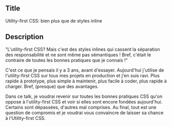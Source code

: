 ## Title

Utility-first CSS: bien plus que de styles inline

## Description

"L'utility-first CSS? Mais c'est des styles inlines qui cassent la séparation
des responsabilité et ne sont même pas sémantiques ! Bref, c'était le contraire
de toutes les bonnes pratiques que je connais !"

C'est ce que je pensais il y a 3 ans, avant d'essayer. Aujourd'hui j'utilise de
l'utility-first CSS sur tous mes projets en production et j'en suis ravi. Plus
rapide à prototype, plus simple à maintenir, plus facile à coder, plus rapide
à charger. Bref, (presque) que des avantages.

Dans ce talk, je voudrai revenir sur toutes les bonnes pratiques CSS qu'on
oppose à l'utility-first CSS et voir si elles sont encore fondées aujourd'hui.
Certains sont dépassées, d'autres mal comprises. Au final, tout est une question
de compromis et je voudrai vous convaincre de laisser sa chance
à l'Utility-first CSS.
